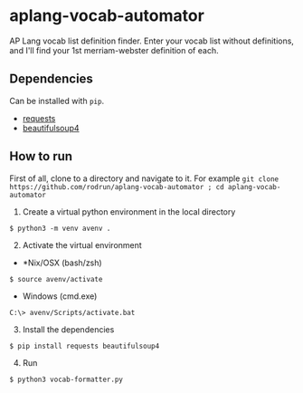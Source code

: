 # aplang-vocab-automator
AP Lang vocab list definition finder. Enter your vocab list without definitions, and I'll find your 1st merriam-webster definition of each.

## Dependencies

Can be installed with `pip`.

- [requests](https://pypi.python.org/pypi/requests/2.18.4)
- [beautifulsoup4](https://pypi.python.org/pypi/beautifulsoup4)

## How to run

First of all, clone to a directory and navigate to it. For example `git clone https://github.com/rodrun/aplang-vocab-automator ; cd aplang-vocab-automator`

1. Create a virtual python environment in the local directory
```
$ python3 -m venv avenv .
```
2. Activate the virtual environment
- \*Nix/OSX (bash/zsh)
```
$ source avenv/activate
```
- Windows (cmd.exe)
```
C:\> avenv/Scripts/activate.bat
```
3. Install the dependencies
```
$ pip install requests beautifulsoup4
```
4. Run
```
$ python3 vocab-formatter.py
```
